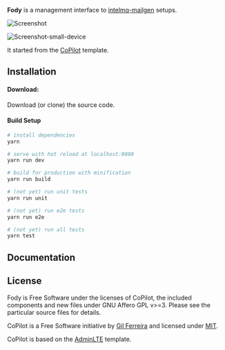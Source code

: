 **Fody** is a management interface to
[intelmq-mailgen](https://github.com/Intevation/intelmq-mailgen) setups.

![Screenshot](https://cloud.githubusercontent.com/assets/8190008/20760225/b2c83b80-b71f-11e6-98a0-f141f23b28c6.png)

![Screenshot-small-device](https://cloud.githubusercontent.com/assets/8190008/20760245/c2aa5678-b71f-11e6-920e-548d2e275c8e.png)

It started from the [CoPilot](https://github.com/misterGF/CoPilot) template.

Installation
------------

#### Download:

Download (or clone) the source code.


#### Build Setup

``` bash
# install dependencies
yarn

# serve with hot reload at localhost:8080
yarn run dev

# build for production with minification
yarn run build

# (not yet) run unit tests
yarn run unit

# (not yet) run e2e tests
yarn run e2e

# (not yet) run all tests
yarn test
```


Documentation
-------------


License
-------
Fody is Free Software under the licenses of CoPilot,
the included components and new files under GNU Affero GPL v>=3.
Please see the particular source files for details.

CoPilot is a Free Software initiative by [Gil Ferreira](http://gferreira.me)
and licensed under [MIT](http://opensource.org/licenses/MIT).

CoPilot is based on the [AdminLTE](https://github.com/almasaeed2010/AdminLTE)
template.

